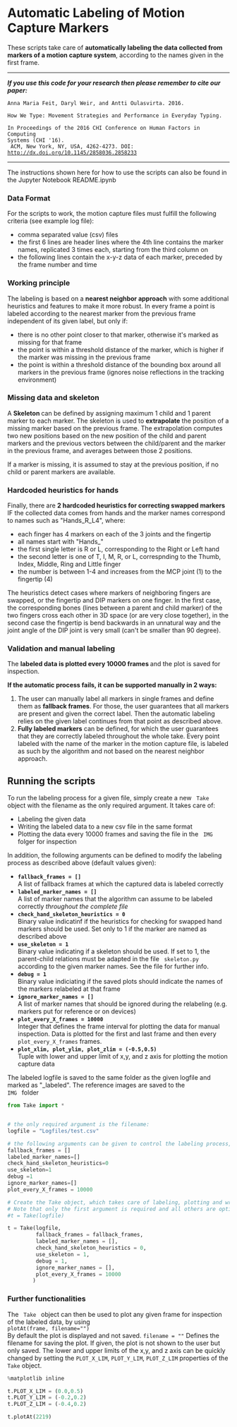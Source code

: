 
# Automatic Labeling of Motion Capture Markers
These scripts take care of <b>automatically labeling the data collected from markers of a motion capture system</b>, according to the names given in the first frame. 

--------------------------------------------------------------------------------------------------
<i><b>If you use this code for your research then please remember to cite our paper:</b></i>
 
<code>Anna Maria Feit, Daryl Weir, and Antti Oulasvirta. 2016. <br>
How We Type: Movement Strategies and Performance in Everyday Typing.<br>
In Proceedings of the 2016 CHI Conference on Human Factors in Computing Systems (CHI '16).<br>
ACM, New York, NY, USA, 4262-4273. DOI: http://dx.doi.org/10.1145/2858036.2858233</code>

--------------------------------------------------------------------------------------------------

The instructions shown here for how to use the scripts can also be found in the Jupyter Notebook README.ipynb

### Data Format
For the scripts to work, the motion capture files must fulfill the following criteria  (see example log file): </b>
- comma separated value (csv) files
- the first 6 lines are header lines where the 4th line contains the marker names, replicated 3 times each, starting from the third column on
- the following lines contain the x-y-z data of each marker, preceded by the frame number and time

### Working principle
The labeling is based on a <b>nearest neighbor approach</b> with some additional heuristics and features to make it more robust. In every frame a point is labeled according to the nearest marker from the previous frame independent of its given label, but only if:
- there is no other point closer to that marker, otherwise it's marked as missing for that frame
- the point is within a threshold distance of the marker, which is higher if the marker was missing in the previous frame
- the point is within a threshold distance of the bounding box around all markers in the previous frame (ignores noise reflections in the tracking environment)

### Missing data and skeleton
A <b> Skeleton </b> can be defined by assigning maximum 1 child and 1 parent marker to each marker. The skeleton is used to <b>extrapolate</b> the position of a missing marker based on the previous frame. The extrapolation computes two new positions based on the new position of the child and parent markers and the previous vectors between the child/parent and the marker in the previous frame, and averages between those 2 positions. 

If a marker is missing, it is assumed to stay at the previous position, if no child or parent markers are available.

### Hardcoded heuristics for hands
Finally, there are <b>2 hardcoded heuristics for correcting swapped markers</b> IF the collected data comes from hands and the marker names correspond to names such as "Hands_R_L4", where:
- each finger has 4 markers on each of the 3 joints and the fingertip
- all names start with "Hands_"
- the first single letter is R or L, corresponding to the Right or Left hand
- the second letter is one of T, I, M, R, or L, correspnding to the Thumb, Index, Middle, Ring and Little finger
- the number is between 1-4 and increases from the MCP joint (1) to the fingertip (4)

The heuristics detect cases where markers of neighboring fingers are swapped, or the fingertip and DIP markers on one finger. In the first case, the corresponding bones (lines between a parent and child marker) of the two fingers cross each other in 3D space (or are very close together), in the second case the fingertip is bend backwards in an unnatural way and the joint angle of the DIP joint is very small (can't be smaller than 90 degree).

### Validation and manual labeling
The <b> labeled data is plotted every 10000 frames </b> and the plot is saved for inspection. 

<b>If the automatic process fails, it can be supported manually in 2 ways: </b>
1. The user can manually label all markers in single frames and define them as <b>fallback frames</b>. For those, the user guarantees that all markers are present and given the correct label. Then the automatic labeling relies on the given label continues from that point as described above.
2. <b>Fully labeled markers</b> can be defined, for which the user guarantees that they are correctly labeled throughout the whole take. Every point labeled with the name of the marker in the motion capture file, is labeled as such by the algorithm and not based on the nearest neighbor approach.

## Running the scripts
To run the labeling process for a given file, simply create a new <code> Take </code> object with the filename as the only required argument. It takes care of:
- Labeling the given data
- Writing the labeled data to a new csv file in the same format
- Plotting the data every 10000 frames and saving the file in the <code> IMG </code> folger for inspection

In addition, the following arguments can be defined to modify the labeling process as described above (default values given):
- <code><b>fallback_frames = []</b></code> <br> A list of fallback frames at which the captured data is labeled correctly
- <code><b>labeled_marker_names = []</b></code> <br> A list of marker names that the algorithm can assume to be labeled correctly <i> throughout  the complete file </i>
- <code><b>check_hand_skeleton_heuristics = 0</b></code> <br> Binary value indicatinf if the heuristics for checking for swapped hand markers should be used. Set only to 1 if the marker are named as described above
- <code><b>use_skeleton = 1</b></code> <br> Binary value indicating if a skeleton should be used. If set to 1, the parent-child relations must be adapted in the file <code> skeleton.py </code> according to the given marker names. See the file for further info.
- <code><b>debug = 1</b></code><br> Binary value indiciating if the saved plots should indicate the names of the markers relabeled at that frame 
- <code><b>ignore_marker_names = []</b></code><br> A list of marker names that should be ignored during the relabeling (e.g. markers put for reference or on devices)
- <code><b>plot_every_X_frames = 10000</b></code><br> Integer that defines the frame interval for plotting the data for manual inspection. Data is plotted for the first and last frame and then every <code>plot_every_X_frames</code> frames. 
- <code><b>plot_xlim, plot_ylim, plot_zlim = (-0.5,0.5)</b></code><br> Tuple with lower and upper limit of x,y, and z axis for plotting the motion capture data

The labeled logfile is saved to the same folder as the given logfile and marked as "_labeled". The reference images are saved to the <code> IMG </code> folder


```python
from Take import *


# the only required argument is the filename:
logfile = "Logfiles/test.csv"

# the following arguments can be given to control the labeling process, see the file Take.py for further description
fallback_frames = []
labeled_marker_names=[]
check_hand_skeleton_heuristics=0
use_skeleton=1
debug =1
ignore_marker_names=[]
plot_every_X_frames = 10000

# Create the Take object, which takes care of labeling, plotting and writing the new logfile. 
# Note that only the first argument is required and all others are optional. For the default values, simply write
#t = Take(logfile)

t = Take(logfile, 
         fallback_frames = fallback_frames,
         labeled_marker_names = [], 
         check_hand_skeleton_heuristics = 0,
         use_skeleton = 1,
         debug = 1,
         ignore_marker_names = [],
         plot_every_X_frames = 10000
        )
```

### Further functionalities
The <code> Take </code> object can then be used to plot any given frame for inspection of the labeled data, by using  <br>
<code>plotAt(frame, filename="")</code><br>
By default the plot is displayed and not saved. <code>filename = ""</code> Defines the filename for saving the plot. If given, the plot is not shown to the user but only saved. 
The lower and upper limits of the x,y, and z axis can be quickly changed by setting the <code>PLOT_X_LIM</code>, <code>PLOT_Y_LIM</code>, <code>PLOT_Z_LIM</code> properties of the <code>Take</code> object. 


```python
%matplotlib inline

t.PLOT_X_LIM = (0.0,0.5)
t.PLOT_Y_LIM = (-0.2,0.2)
t.PLOT_Z_LIM = (-0.4,0.2)

t.plotAt(2219)
```



